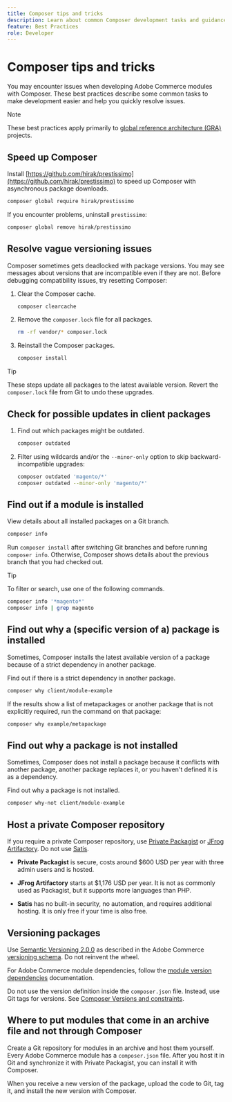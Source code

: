 ```yaml
---
title: Composer tips and tricks
description: Learn about common Composer development tasks and guidance for quickly resolving issues.
feature: Best Practices
role: Developer
---
```


# Composer tips and tricks

You may encounter issues when developing Adobe Commerce modules with Composer. These best practices describe some common tasks to make development easier and help you quickly resolve issues.

>[!NOTE]
>
>These best practices apply primarily to [global reference architecture (GRA)](g../../architecture/global-reference-examples.md) projects.

## Speed up Composer

Install [https://github.com/hirak/prestissimo](https://github.com/hirak/prestissimo) to speed up Composer with asynchronous package downloads.

```bash
composer global require hirak/prestissimo
```

If you encounter problems, uninstall `prestissimo`:

```bash
composer global remove hirak/prestissimo
```

## Resolve vague versioning issues

Composer sometimes gets deadlocked with package versions. You may see messages about versions that are incompatible even if they are not. Before debugging compatibility issues, try resetting Composer:

1. Clear the Composer cache.

   ```bash
   composer clearcache
   ```

1. Remove the `composer.lock` file for all packages.

   ```bash
   rm -rf vendor/* composer.lock
   ```

1. Reinstall the Composer packages.

   ```bash
   composer install
   ```

>[!TIP]
>
>These steps update all packages to the latest available version. Revert the `composer.lock` file from Git to undo these upgrades.

## Check for possible updates in client packages

1. Find out which packages might be outdated.

   ```bash
   composer outdated
   ```

1. Filter using wildcards and/or the `--minor-only` option to skip backward-incompatible upgrades:

   ```bash
   composer outdated 'magento/*'
   composer outdated --minor-only 'magento/*'
   ```

## Find out if a module is installed

View details about all installed packages on a Git branch.

```bash
composer info
```

Run `composer install` after switching Git branches and before running `composer info`. Otherwise, Composer shows details about the previous branch that you had checked out.

>[!TIP]
>
>To filter or search, use one of the following commands.
>
>```bash
>composer info '*magento*'
>composer info | grep magento
>```

## Find out why a (specific version of a) package is installed

Sometimes, Composer installs the latest available version of a package because of a strict dependency in another package.

Find out if there is a strict dependency in another package.

```bash
composer why client/module-example
```

If the results show a list of metapackages or another package that is not explicitly required, run the command on that package:

```bash
composer why example/metapackage
```

## Find out why a package is not installed

Sometimes, Composer does not install a package because it conflicts with another package, another package replaces it, or you haven't defined it is as a dependency.

Find out why a package is not installed.

```bash
composer why-not client/module-example
```

## Host a private Composer repository

If you require a private Composer repository, use [Private Packagist](https://packagist.com/) or [JFrog Artifactory](https://jfrog.com/integration/php-composer-repository/). Do not use [Satis](https://github.com/composer/satis).

- **Private Packagist** is secure, costs around $600 USD per year with three admin users and is hosted.

- **JFrog Artifactory** starts at $1,176 USD per year. It is not as commonly used as Packagist, but it supports more languages than PHP.

- **Satis** has no built-in security, no automation, and requires additional hosting. It is only free if your time is also free.

## Versioning packages

Use [Semantic Versioning 2.0.0](https://semver.org/spec/v2.0.0.html) as described in the Adobe Commerce [versioning schema](https://developer.adobe.com/commerce/php/development/versioning/). Do not reinvent the wheel.

For Adobe Commerce module dependencies, follow the [module version dependencies](https://developer.adobe.com/commerce/php/development/versioning/dependencies/) documentation.

Do not use the version definition inside the `composer.json` file. Instead, use Git tags for versions. See [Composer Versions and constraints](https://getcomposer.org/doc/articles/versions.md#versions-and-constraints).

## Where to put modules that come in an archive file and not through Composer

Create a Git repository for modules in an archive and host them yourself. Every Adobe Commerce module has a `composer.json` file. After you host it in Git and synchronize it with Private Packagist, you can install it with Composer.

When you receive a new version of the package, upload the code to Git, tag it, and install the new version with Composer.
